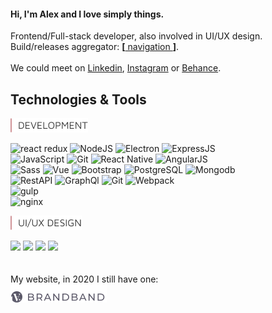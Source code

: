 #### Hi, I'm Alex and I love simply things.  

Frontend/Full-stack developer, also involved in UI/UX design.  
Build/releases aggregator: [**[** navigation **]**](https://github.com/hadabr/navigation).  
&nbsp;  
We could meet on [Linkedin], [Instagram] or [Behance].   
## Technologies & Tools  
<img src = "https://raw.githubusercontent.com/hadabr/hadabr/master/assets/DEVELOPMENT.png"/>

![react redux](https://img.shields.io/badge/Lib-React-informational?style=flat&logo=react&logoColor=white&color=55A6BA)
![NodeJS](https://img.shields.io/badge/PF-NodeJS-informational?style=flat&logo=node.js&logoColor=white&color=55A6BA)
![Electron](https://img.shields.io/badge/PF-Electron-informational?style=flat&logo=Electron&logoColor=white&color=55A6BA)
![ExpressJS](https://img.shields.io/badge/Server-ExpressJS-informational?style=flat&logo=JavaScript&logoColor=white&color=55A6BA)  
![JavaScript](https://img.shields.io/badge/Code-JavaScript-informational?style=flat&logo=javascript&logoColor=white&color=55A6BA)
![Git](https://img.shields.io/badge/Tools-Git-informational?style=flat&logo=git&logoColor=white&color=55A6BA)
![React Native](https://img.shields.io/badge/FW-React_Native-informational?style=flat&logo=react&logoColor=white&color=55A6BA)
![AngularJS](https://img.shields.io/badge/FW-AngularJS-informational?style=flat&logo=Angular&logoColor=white&color=55A6BA)     
![Sass](https://img.shields.io/badge/Code-Sass-informational?style=flat&logo=sass&logoColor=white&color=55A6BA)
![Vue](https://img.shields.io/badge/Lib-Vue-informational?style=flat&logo=vue.js&logoColor=white&color=55A6BA)
![Bootstrap](https://img.shields.io/badge/Lib-Bootstrap-informational?style=flat&logo=Bootstrap&logoColor=white&color=55A6BA)
![PostgreSQL](https://img.shields.io/badge/DB-PostgreSQL-informational?style=flat&logo=postgresql&logoColor=white&color=55A6BA) 
![Mongodb](https://img.shields.io/badge/DB-Mongodb-informational?style=flat&logo=Mongodb&logoColor=white&color=55A6BA)  
![RestAPI](https://img.shields.io/badge/REST-RestAPI-informational?style=flat&logo=REST&logoColor=white&color=55A6BA)
![GraphQl](https://img.shields.io/badge/API-GraphQl-informational?style=flat&logo=GraphQl&logoColor=white&color=55A6BA)
![Git](https://img.shields.io/badge/Tools-Git-informational?style=flat&logo=Git&logoColor=white&color=55A6BA)
![Webpack](https://img.shields.io/badge/Tools-Webpack-informational?style=flat&logo=Webpack&logoColor=white&color=55A6BA)     
![gulp](https://img.shields.io/badge/Tools-Gulp-informational?style=flat&logo=Gulp&logoColor=white&color=55A6BA)    
![nginx](https://img.shields.io/badge/Tools-NGNIX-informational?style=flat&logo=NGNIX&logoColor=white&color=55A6BA)    


<img src = "https://raw.githubusercontent.com/hadabr/hadabr/master/assets/ui-design.png"/>

![](https://img.shields.io/badge/|-Adobe_XD-informational?style=flat&logo=Adobe-XD&logoColor=white&color=55A6BA)
![](https://img.shields.io/badge/|-Illustrator-informational?style=flat&logo=Adobe-Illustrator&logoColor=white&color=55A6BA)
![](https://img.shields.io/badge/|-Photoshop-informational?style=flat&logo=Adobe-Photoshop&logoColor=white&color=55A6BA)
![](https://img.shields.io/badge/|-Figma-informational?style=flat&logo=Figma&logoColor=white&color=55A6BA)
&nbsp;  
&nbsp;  
&nbsp;  
My website, in 2020 I still have one:  
[![brandband](https://raw.githubusercontent.com/hadabr/hadabr/master/assets/brandband.png "brandband")](https://brandband.io/)  

   [linkedin]: <https://www.linkedin.com/in/alex-dovghii/>
   [instagram]: <https://www.instagram.com/pockethabr>
   [behance]: <https://www.behance.net/alexdovghi6c9c>
   [**navigation**]: <https://github.com/hadabr/navigation>
   [linkedin-logo]: https://raw.githubusercontent.com/MartinHeinz/MartinHeinz/master/linkedin-3-16.png 

